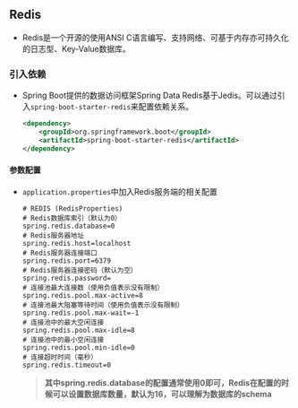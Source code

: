## Redis

* Redis是一个开源的使用ANSI C语言编写、支持网络、可基于内存亦可持久化的日志型、Key-Value数据库。 

### 引入依赖

* Spring Boot提供的数据访问框架Spring Data Redis基于Jedis。可以通过引入`spring-boot-starter-redis`来配置依赖关系。

  ```xml
  <dependency>
      <groupId>org.springframework.boot</groupId>
      <artifactId>spring-boot-starter-redis</artifactId>
  </dependency>
  ```

#### 参数配置

* `application.properties`中加入Redis服务端的相关配置 

  ```properties
  # REDIS (RedisProperties)
  # Redis数据库索引（默认为0）
  spring.redis.database=0
  # Redis服务器地址
  spring.redis.host=localhost
  # Redis服务器连接端口
  spring.redis.port=6379
  # Redis服务器连接密码（默认为空）
  spring.redis.password=
  # 连接池最大连接数（使用负值表示没有限制）
  spring.redis.pool.max-active=8
  # 连接池最大阻塞等待时间（使用负值表示没有限制）
  spring.redis.pool.max-wait=-1
  # 连接池中的最大空闲连接
  spring.redis.pool.max-idle=8
  # 连接池中的最小空闲连接
  spring.redis.pool.min-idle=0
  # 连接超时时间（毫秒）
  spring.redis.timeout=0
  ```

  > **其中spring.redis.database的配置通常使用0即可，Redis在配置的时候可以设置数据库数量，默认为16，可以理解为数据库的schema** 

